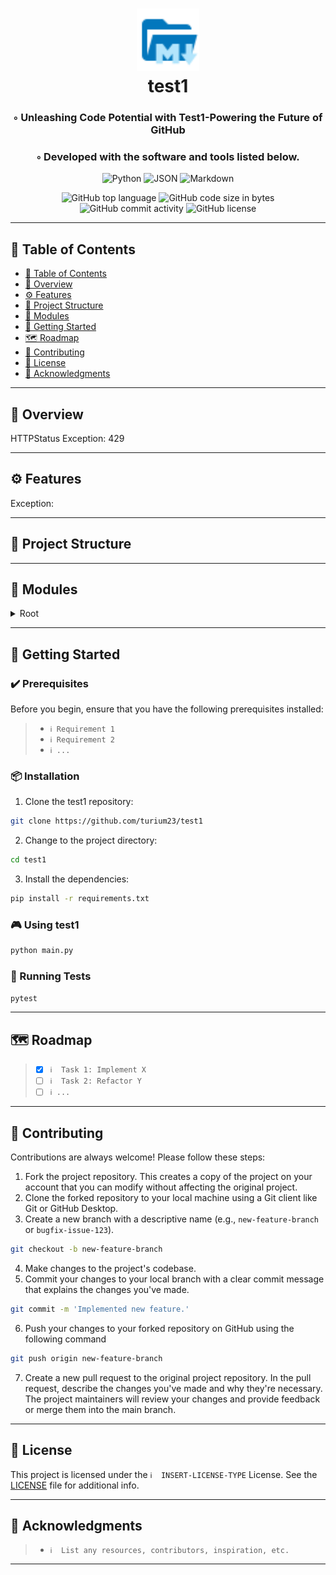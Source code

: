 
<div align="center">
<h1 align="center">
<img src="https://raw.githubusercontent.com/PKief/vscode-material-icon-theme/ec559a9f6bfd399b82bb44393651661b08aaf7ba/icons/folder-markdown-open.svg" width="100" />
<br>test1
</h1>
<h3>◦ Unleashing Code Potential with Test1-Powering the Future of GitHub</h3>
<h3>◦ Developed with the software and tools listed below.</h3>

<p align="center">
<img src="https://img.shields.io/badge/Python-3776AB.svg?style&logo=Python&logoColor=white" alt="Python" />
<img src="https://img.shields.io/badge/JSON-000000.svg?style&logo=JSON&logoColor=white" alt="JSON" />
<img src="https://img.shields.io/badge/Markdown-000000.svg?style&logo=Markdown&logoColor=white" alt="Markdown" />
</p>
<img src="https://img.shields.io/github/languages/top/turium23/test1?style&color=5D6D7E" alt="GitHub top language" />
<img src="https://img.shields.io/github/languages/code-size/turium23/test1?style&color=5D6D7E" alt="GitHub code size in bytes" />
<img src="https://img.shields.io/github/commit-activity/m/turium23/test1?style&color=5D6D7E" alt="GitHub commit activity" />
<img src="https://img.shields.io/github/license/turium23/test1?style&color=5D6D7E" alt="GitHub license" />
</div>

---

## 📒 Table of Contents
- [📒 Table of Contents](#-table-of-contents)
- [📍 Overview](#-overview)
- [⚙️ Features](#-features)
- [📂 Project Structure](#project-structure)
- [🧩 Modules](#modules)
- [🚀 Getting Started](#-getting-started)
- [🗺 Roadmap](#-roadmap)
- [🤝 Contributing](#-contributing)
- [📄 License](#-license)
- [👏 Acknowledgments](#-acknowledgments)

---


## 📍 Overview

HTTPStatus Exception: 429

---

## ⚙️ Features

Exception: 

---


## 📂 Project Structure




---

## 🧩 Modules

<details closed><summary>Root</summary>

| File                                                                                           | Summary                                                                                                                                                                                                                                                                                                                                                                                                                                                                                                                                                                                                     |
| ---                                                                                            | ---                                                                                                                                                                                                                                                                                                                                                                                                                                                                                                                                                                                                         |
| [json_my.json](https://github.com/turium23/test1/blob/main/json_my.json)                       | HTTPStatus Exception: 429                                                                                                                                                                                                                                                                                                                                                                                                                                                                                                                                                                                   |
| [t5_vicuna_3b.py](https://github.com/turium23/test1/blob/main/t5_vicuna_3b.py)                 | The provided code is a Python dictionary containing metadata for a model named'T5 Vicuna'. This includes categories, thumbnails at different resolutions, parameters, variant VRAM usage, related hubs, default configuration, model description, and a text generation example. The dataset is curated by LMSYS in Vicuna style and fine-tuned on ShareGPT.                                                                                                                                                                                                                                                |
| [main.py](https://github.com/turium23/test1/blob/main/AutoDoc-ChatGPT\main.py)                 | The code imports necessary modules and establishes authentication to ChatGPT using information in a'config.ini'. It creates a CLI tool, AutoDoc, that takes a file serve as an input via the "-file" argument. If the provided file doesn't exist, the program terminate with error message. Provided files are used to generate code documentation using ChatGPT.                                                                                                                                                                                                                                          |
| [autodoc.py](https://github.com/turium23/test1/blob/main/AutoDoc-ChatGPT\modules\autodoc.py)   | This code snippet defines a class, `AutoDoc`, used to generate documentation for a given piece of code in a specific language. It first validates the input, before dividing the code into segments and forwards each to the GPT-based chatbot for generation of comments. The newly minted comments are then inserted back into the original code, resulting in a fully commented version of the original code.                                                                                                                                                                                            |
| [divider.py](https://github.com/turium23/test1/blob/main/AutoDoc-ChatGPT\modules\divider.py)   | The provided code constructs a Divider class; the purpose of this class is to segment a stored string `'text'` using specific start and end delimiters for a provided `'language'`. These delimiters are found in an imported module. The'divide' function implements the segmentation: it creates a list of strings (termed `__splitted_content`) that denotes regions of text between cursor markers positioned using regular expressions. A try-except block assures that the function navigates safely around corners where fragmentation conditions fail. Segmented results are return in list format. |
| [file.py](https://github.com/turium23/test1/blob/main/AutoDoc-ChatGPT\modules\file.py)         | The provided code defines a class named'File'. This class processes file data such as validating and extracting the absolute file path, basename and file extension (interpreted as language here). It can also read a file's content, return the language of code, and create a new file with additional content.                                                                                                                                                                                                                                                                                          |
| [prompt.py](https://github.com/turium23/test1/blob/main/AutoDoc-ChatGPT\modules\prompt.py)     | The provided Python class, Prompt, has two private variables,'text' and'language'. The'__init__' method initializes these variables. The'create' method generates a string by reading a text file specific to the language set, replaces "CODE" in the file's content with the stored text, and returns it.                                                                                                                                                                                                                                                                                                 |
| [result.py](https://github.com/turium23/test1/blob/main/AutoDoc-ChatGPT\modules\result.py)     | This code defines a class "Result". It parses blocks of code written in Python or Typescript/Javascript that require commenting based on inputs provided. Given the code and textual comments with certain variabilities, it identifies relevant substrings, handles language-specific syntax and wraps them into generated blocks of comments inline in the provided code.                                                                                                                                                                                                                                 |
| [settings.py](https://github.com/turium23/test1/blob/main/AutoDoc-ChatGPT\modules\settings.py) | The code defines constant colors for terminal text outputs, and the functionality related to settings of code written in Python, TypeScript, and JavaScript. The'Settings' class stores the languages supported and regular expressions to extract classes, defs, types etc., marking the starting and ending points in code.                                                                                                                                                                                                                                                                               |

</details>

---

## 🚀 Getting Started

### ✔️ Prerequisites

Before you begin, ensure that you have the following prerequisites installed:
> - `ℹ️ Requirement 1`
> - `ℹ️ Requirement 2`
> - `ℹ️ ...`

### 📦 Installation

1. Clone the test1 repository:
```sh
git clone https://github.com/turium23/test1
```

2. Change to the project directory:
```sh
cd test1
```

3. Install the dependencies:
```sh
pip install -r requirements.txt
```

### 🎮 Using test1

```sh
python main.py
```

### 🧪 Running Tests
```sh
pytest
```

---


## 🗺 Roadmap

> - [X] `ℹ️  Task 1: Implement X`
> - [ ] `ℹ️  Task 2: Refactor Y`
> - [ ] `ℹ️ ...`


---

## 🤝 Contributing

Contributions are always welcome! Please follow these steps:
1. Fork the project repository. This creates a copy of the project on your account that you can modify without affecting the original project.
2. Clone the forked repository to your local machine using a Git client like Git or GitHub Desktop.
3. Create a new branch with a descriptive name (e.g., `new-feature-branch` or `bugfix-issue-123`).
```sh
git checkout -b new-feature-branch
```
4. Make changes to the project's codebase.
5. Commit your changes to your local branch with a clear commit message that explains the changes you've made.
```sh
git commit -m 'Implemented new feature.'
```
6. Push your changes to your forked repository on GitHub using the following command
```sh
git push origin new-feature-branch
```
7. Create a new pull request to the original project repository. In the pull request, describe the changes you've made and why they're necessary.
The project maintainers will review your changes and provide feedback or merge them into the main branch.

---

## 📄 License

This project is licensed under the `ℹ️  INSERT-LICENSE-TYPE` License. See the [LICENSE](https://docs.github.com/en/communities/setting-up-your-project-for-healthy-contributions/adding-a-license-to-a-repository) file for additional info.

---

## 👏 Acknowledgments

> - `ℹ️  List any resources, contributors, inspiration, etc.`

---
